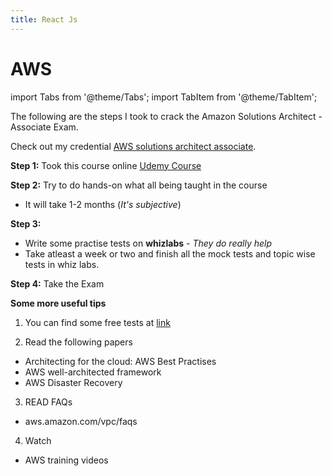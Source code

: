 ```yaml
---
title: React Js
---
```


# AWS

import Tabs from '@theme/Tabs';
import TabItem from '@theme/TabItem';

<Tabs>
  <TabItem value="solutionsarchitect" label="AWS SAA">  
  
  The following are the steps I took to crack the Amazon Solutions Architect - Associate Exam.

  Check out my credential [AWS solutions architect associate](https://vnkcertifications.s3.ap-south-1.amazonaws.com/AWS+Certified+Solutions+Architect+-+Associate+certificate.pdf).

**Step 1:** Took this course online [Udemy Course](https://www.udemy.com/share/102CPBAEMaeV1STHkF/)

**Step 2:** Try to do hands-on what all being taught in the course  
- It will take 1-2 months (*It's subjective*)

**Step 3:**  
- Write some practise tests on **whizlabs** - *They do really help*
- Take atleast a week or two and finish all the mock tests and topic wise tests in whiz labs.

**Step 4:** Take the Exam

**Some more useful tips**  
1) You can find some free tests at [link](https://www.knowledgehut.com/practice-tests/aws-solutions-architect-associate)

2) Read the following papers  
- Architecting for the cloud: AWS Best Practises  
- AWS well-architected framework  
- AWS Disaster Recovery  

3) READ FAQs  
- aws.amazon.com/vpc/faqs

4) Watch 
- AWS training videos




 </TabItem>  
  
</Tabs>